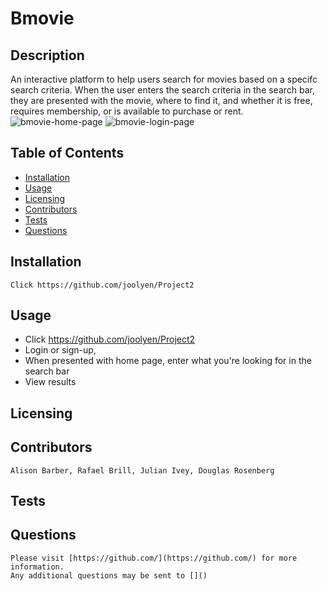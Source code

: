 
# Bmovie

## Description
  An interactive platform to help users search for movies based on a specifc search criteria. When the user enters the search criteria in the search bar, they are presented with the movie, where to find it, and whether it is free, requires membership, or is available to purchase or rent.
![bmovie-home-page](.public/assets/bmovie-home-page/gif)
![bmovie-login-page](.public/assets/login-page.png)


## Table of Contents
  * [Installation](#installation)
  * [Usage](#usage)
  * [Licensing](#licensing)
  * [Contributors](#contributors)
  * [Tests](#tests)
  * [Questions](#questions)
  
## Installation
    Click https://github.com/joolyen/Project2

## Usage
* Click https://github.com/joolyen/Project2
* Login or sign-up, 
* When presented with home page, enter what you're looking for in the search bar
* View results

## Licensing
    

## Contributors
    Alison Barber, Rafael Brill, Julian Ivey, Douglas Rosenberg

## Tests
    

## Questions
    Please visit [https://github.com/](https://github.com/) for more information.
    Any additional questions may be sent to []()